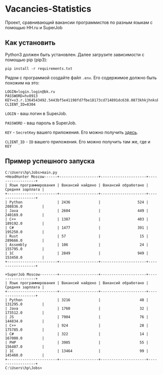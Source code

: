 # Vacancies-Statistics
Проект, сравнивающий вакансии программистов по разным языкам с помощью HH.ru и SuperJob

## Как установить
Python3 должен быть установлен. Далее загрузите зависимости с помощью pip (pip3):

    pip install -r requirements.txt

Рядом с программой создайте файл `.env`. Его содержимое должно быть похожим на это:

    LOGIN=login.login@bk.ru
    PASSWORD=hv8913
    KEY=v3.r.1364543492.5443bf5e41198fd7fbe18173cd714891dc638.0873khkjhnksbb72305a9723yrfgvryedfjh89ea26
    CLIENT_ID=8304


`LOGIN` - ваш логин в SuperJob.

`PASSWORD` - ваш пароль в SuperJob.

`KEY` - `SecretKey` вашего приложения. Его можно получить [здесь](https://api.superjob.ru/info/).

`CLIENT_ID` - `ID` вашего приложения. Его можно получить там же, где и `KEY`

## Пример успешного запуска

    C:\Users\hp\Jobs>main.py
    +HeadHunter Moscow------+------------------+---------------------+------------------+
    | Язык программирования | Вакансий найдено | Вакансий обработано | Средняя зарплата |
    +-----------------------+------------------+---------------------+------------------+
    | Python                | 2436             |                 524 | 208836.0         |
    | Java                  | 2604             |                 449 | 240169.0         |
    | C++                   | 1387             |                 403 | 189192.0         |
    | C#                    | 1477             |                 391 | 195250.0         |
    | Rust                  | 57               |                  15 | 289666.0         |
    | Assembly              | 106              |                  24 | 155795.0         |
    | 1C                    | 2849             |                 949 | 153458.0         |
    +-----------------------+------------------+---------------------+------------------+

    +SuperJob Moscow--------+------------------+---------------------+------------------+
    | Язык программирования | Вакансий найдено | Вакансий обработано | Средняя зарплата |
    +-----------------------+------------------+---------------------+------------------+
    | Python                | 3216             |                  48 | 131295.0         |
    | Java                  | 1760             |                  32 | 173512.0         |
    | JS                    | 7904             |                  76 | 144834.0         |
    | C++                   | 924              |                  28 | 175785.0         |
    | C#                    | 322              |                  14 | 167000.0         |
    | PHP                   | 3905             |                  55 | 156407.0         |
    | 1C                    | 13464            |                  99 | 145460.0         |
    +-----------------------+------------------+---------------------+------------------+
    C:\Users\hp\Jobs>
    
